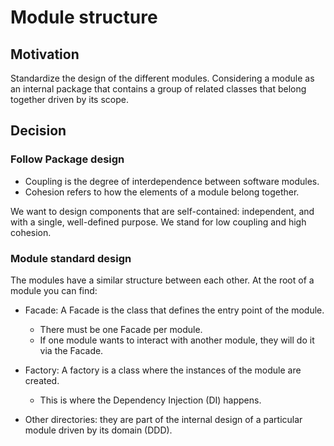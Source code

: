 # Module structure

## Motivation

Standardize the design of the different modules. Considering a module as an internal package that contains
a group of related classes that belong together driven by its scope.

## Decision

### Follow Package design

- Coupling is the degree of interdependence between software modules.
- Cohesion refers to how the elements of a module belong together.

We want to design components that are self-contained: independent, and with a single, well-defined purpose.
We stand for low coupling and high cohesion.

### Module standard design

The modules have a similar structure between each other. At the root of a module you can find:

- Facade: A Facade is the class that defines the entry point of the module.
  - There must be one Facade per module.
  - If one module wants to interact with another module, they will do it via the Facade.

- Factory: A factory is a class where the instances of the module are created.
  - This is where the Dependency Injection (DI) happens.

- Other directories: they are part of the internal design of a particular module driven by its domain (DDD).
